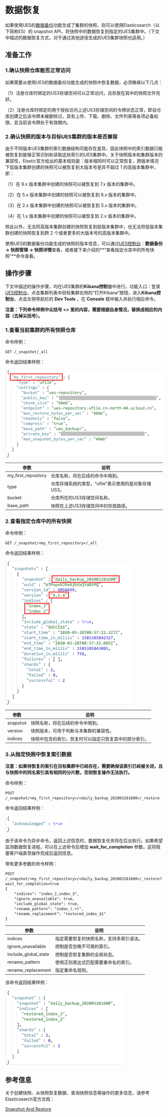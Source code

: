 # 数据恢复

如果使用UES的[数据备份](/ues/operate/backup)功能生成了集群的快照，则可以使用Elasticsearch（以下简称ES）的 snapshot API，将快照中的数据恢复到指定的UES集群中。（下文中描述的数据恢复方式，对于通过其他途径生成的UES集群快照也适用。）

## 准备工作

### 1.确认快照仓库能否正常访问

如果需要从使用UES的数据备份功能生成的快照中恢复数据，必须确保以下几点：

（1）注册仓库时绑定的US3存储空间可以正常访问，且存放在其中的快照文件完好。

（2）注册仓库时绑定的用于授权访问上述US3存储空间的令牌状态正常，即自仓库创建之后该令牌未被删除过，具有上传、下载、删除、文件列表等各项必备权限，且当前该令牌处于有效期内。

### 2.确认快照的版本与目标UES集群的版本是否兼容

由于不同版本UES集群的索引数据结构可能存在差异，因此快照中的索引数据只能被恢复到能够正常识别和读取这些索引的UES集群中。关于快照版本和集群版本的兼容性，Elastic官方给出的基本规则是：版本相同时可以正常恢复，跨版本情况下低版本集群创建的快照可以被恢复到大版本号差异不超过 1 的高版本集群中，即：

（1）在 6.x 版本集群中创建的快照可以被恢复到 7.x 版本的集群中。

（2）在 5.x 版本集群中创建的快照可以被恢复到 6.x 版本的集群中。

（3）在 2.x 版本集群中创建的快照可以被恢复到 5.x 版本的集群中。

（4）在 1.x 版本集群中创建的快照可以被恢复到 2.x 版本的集群中。

除此以外，无法将高版本集群创建的快照恢复到低版本集群中，也无法将低版本集群创建的快照恢复到跨 2 个或者更多的大版本号的高版本集群中。

使用UES的数据备份功能生成的快照的版本信息，可以通过[UES控制台](https://console.ucloud.cn/ues/manage)：**数据备份 -\> 快照管理 -\> 快照详情**查看，或者接下来介绍的**“查看指定仓库中的所有快照”**命令查看。

## 操作步骤

下文中描述的操作步骤，均在UES集群的**Kibana控制台**中进行。功能入口：登录[UES控制台](https://console.ucloud.cn/ues/manage)，点击集群列表中目标集群右侧的“打开Kibana”按钮，进入**Kibana控制台**，点击左侧导航栏的 **Dev Tools** ，在 **Console** 框中输入并执行相应命令。

**注意：下列命令样例中尖括号 \<\> 里的内容，需要根据自身情况，替换成相应的内容（去掉尖括号）。**

### 1.查看当前集群的所有快照仓库

命令样例：

    GET /_snapshot/_all

命令返回结果样例：

![](/images/operate/restore/sample_get_all_repositories.png)

| 参数 | 说明 |
| ----- | ----- |
| my_first_repository | 仓库名称，将在后续的命令中用到。 |
| type | 仓库存储系统的类型，“ufile”表示使用的是对象存储US3。 |
| bucket | 仓库所在的US3存储空间名称。 |
| base_path | 快照在上述US3存储空间中的存放路径。 |

### 2.查看指定仓库中的所有快照

命令样例：

    GET /_snapshot/<my_first_repository>/_all

命令返回结果样例：

![](/images/operate/restore/sample_get_all_snapshots.png)

| 参数 | 说明 |
| ----- | ----- |
| snapshot | 快照名称，将在后续的命令中用到。 |
| version | 快照版本，可用于判断与本集群的兼容性。 |
| indices | 快照中包含的索引，恢复时可以指定只恢复其中的部分索引。 |

### 3.从指定快照中恢复索引数据

**注意：如果待恢复的索引在目标集群中已经存在，需要确保该索引已经被关闭，且与快照中的同名索引具有相同的分片数，否则恢复操作无法执行。**

命令样例：

    POST /_snapshot/<my_first_repository>/<daily_backup_202003281600>/_restore

命令返回结果样例：

![](/images/operate/restore/sample_restore.png)

由于该命令为异步命令，返回上述信息时，数据恢复任务将在后台执行。如果希望监测数据恢复进程，可以在上述命令后增加 **wait\_for\_completion** 参数，这将阻塞客户端直至操作完成后返回信息。

带有更多参数的命令样例：

    POST /_snapshot/<my_first_repository>/<daily_backup_202003281600>/_restore?wait_for_completion=true
    {
        "indices": "index_2,index_3",
        "ignore_unavailable": true,
        "include_global_state": true,
        "rename_pattern": "index_(.+)",
        "rename_replacement": "restored_index_$1"
    }

| 参数 | 说明 |
| ----- | ----- |
| indices | 指定需要恢复的快照名称，支持多索引语法。 |
| ignore_unavailable | 控制是否忽略不可用的索引。 |
| include_global_state | 控制是否恢复集群的全局状态。 |
| rename_pattern | 使用正则表达式匹配需要重命名的索引。 |
| rename_replacement | 指定重命名规则。 |

该命令返回结果样例：

![](/images/operate/restore/sample_restore_with_parameters.png)

## 参考信息

关于创建快照、从快照恢复数据、查询快照信息等操作的更多信息，请参考Elasticsearch官方文档：

[Snapshot And Restore](https://www.elastic.co/guide/en/elasticsearch/reference/current/snapshot-restore.html)